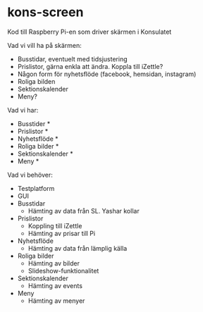 # kons-screen
Kod till Raspberry Pi-en som driver skärmen i Konsulatet

Vad vi vill ha på skärmen:

* Busstidar, eventuelt med tidsjustering
* Prislistor, gärna enkla att ändra. Koppla till iZettle?
* Någon form för nyhetsflöde (facebook, hemsidan, instagram)
* Roliga bilden
* Sektionskalender
* Meny?

Vad vi har:

* Busstider
    *
* Prislistor
    *
* Nyhetsflöde
    *
* Roliga bilder
    *
* Sektionskalender
    *
* Meny
    *

Vad vi behöver:

* Testplatform
* GUI
* Busstidar
    * Hämting av data från SL. Yashar kollar
* Prislistor
    * Koppling till iZettle
    * Hämting av prisar till Pi
* Nyhetsflöde
    * Hämting av data från lämplig källa
* Roliga bilder
    * Hämting av bilder
    * Slideshow-funktionalitet
* Sektionskalender
    * Hämting av events
* Meny
    * Hämting av menyer
